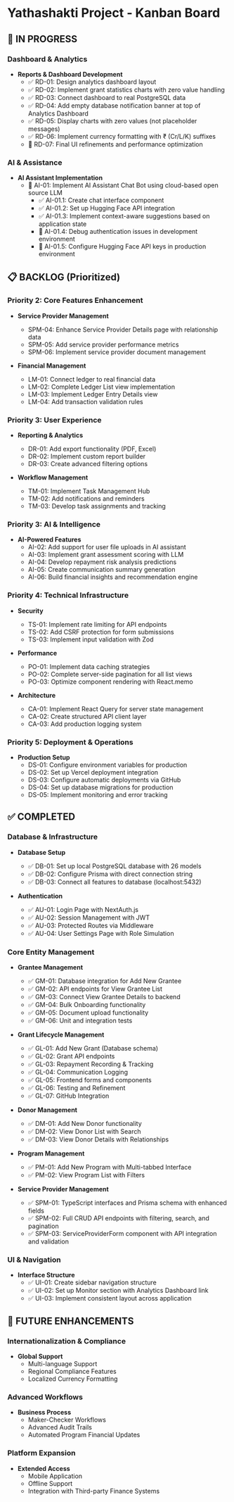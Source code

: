 # Yathashakti Project - Kanban Board

## 🔄 IN PROGRESS

### Dashboard & Analytics
- **Reports & Dashboard Development**
  - ✅ RD-01: Design analytics dashboard layout
  - ✅ RD-02: Implement grant statistics charts with zero value handling
  - ✅ RD-03: Connect dashboard to real PostgreSQL data
  - ✅ RD-04: Add empty database notification banner at top of Analytics Dashboard
  - ✅ RD-05: Display charts with zero values (not placeholder messages)
  - ✅ RD-06: Implement currency formatting with ₹ (Cr/L/K) suffixes
  - 🔄 RD-07: Final UI refinements and performance optimization

### AI & Assistance
- **AI Assistant Implementation**
  - 🔄 AI-01: Implement AI Assistant Chat Bot using cloud-based open source LLM
    - ✅ AI-01.1: Create chat interface component
    - ✅ AI-01.2: Set up Hugging Face API integration
    - ✅ AI-01.3: Implement context-aware suggestions based on application state
    - 🔄 AI-01.4: Debug authentication issues in development environment
    - 🔄 AI-01.5: Configure Hugging Face API keys in production environment

## 📋 BACKLOG (Prioritized)

### Priority 2: Core Features Enhancement
- **Service Provider Management**
  - SPM-04: Enhance Service Provider Details page with relationship data
  - SPM-05: Add service provider performance metrics
  - SPM-06: Implement service provider document management

- **Financial Management**
  - LM-01: Connect ledger to real financial data
  - LM-02: Complete Ledger List view implementation
  - LM-03: Implement Ledger Entry Details view
  - LM-04: Add transaction validation rules

### Priority 3: User Experience
- **Reporting & Analytics**
  - DR-01: Add export functionality (PDF, Excel)
  - DR-02: Implement custom report builder
  - DR-03: Create advanced filtering options

- **Workflow Management**
  - TM-01: Implement Task Management Hub
  - TM-02: Add notifications and reminders
  - TM-03: Develop task assignments and tracking

### Priority 3: AI & Intelligence
- **AI-Powered Features**
  - AI-02: Add support for user file uploads in AI assistant
  - AI-03: Implement grant assessment scoring with LLM
  - AI-04: Develop repayment risk analysis predictions
  - AI-05: Create communication summary generation
  - AI-06: Build financial insights and recommendation engine

### Priority 4: Technical Infrastructure
- **Security**
  - TS-01: Implement rate limiting for API endpoints
  - TS-02: Add CSRF protection for form submissions
  - TS-03: Implement input validation with Zod

- **Performance**
  - PO-01: Implement data caching strategies
  - PO-02: Complete server-side pagination for all list views
  - PO-03: Optimize component rendering with React.memo

- **Architecture**
  - CA-01: Implement React Query for server state management
  - CA-02: Create structured API client layer
  - CA-03: Add production logging system

### Priority 5: Deployment & Operations
- **Production Setup**
  - DS-01: Configure environment variables for production
  - DS-02: Set up Vercel deployment integration
  - DS-03: Configure automatic deployments via GitHub
  - DS-04: Set up database migrations for production
  - DS-05: Implement monitoring and error tracking

## ✅ COMPLETED

### Database & Infrastructure
- **Database Setup**
  - ✅ DB-01: Set up local PostgreSQL database with 26 models
  - ✅ DB-02: Configure Prisma with direct connection string
  - ✅ DB-03: Connect all features to database (localhost:5432)

- **Authentication**
  - ✅ AU-01: Login Page with NextAuth.js
  - ✅ AU-02: Session Management with JWT
  - ✅ AU-03: Protected Routes via Middleware
  - ✅ AU-04: User Settings Page with Role Simulation

### Core Entity Management
- **Grantee Management**
  - ✅ GM-01: Database integration for Add New Grantee
  - ✅ GM-02: API endpoints for View Grantee List
  - ✅ GM-03: Connect View Grantee Details to backend
  - ✅ GM-04: Bulk Onboarding functionality
  - ✅ GM-05: Document upload functionality
  - ✅ GM-06: Unit and integration tests

- **Grant Lifecycle Management**
  - ✅ GL-01: Add New Grant (Database schema)
  - ✅ GL-02: Grant API endpoints
  - ✅ GL-03: Repayment Recording & Tracking
  - ✅ GL-04: Communication Logging
  - ✅ GL-05: Frontend forms and components
  - ✅ GL-06: Testing and Refinement
  - ✅ GL-07: GitHub Integration

- **Donor Management**
  - ✅ DM-01: Add New Donor functionality
  - ✅ DM-02: View Donor List with Search
  - ✅ DM-03: View Donor Details with Relationships

- **Program Management**
  - ✅ PM-01: Add New Program with Multi-tabbed Interface
  - ✅ PM-02: View Program List with Filters

- **Service Provider Management**
  - ✅ SPM-01: TypeScript interfaces and Prisma schema with enhanced fields
  - ✅ SPM-02: Full CRUD API endpoints with filtering, search, and pagination
  - ✅ SPM-03: ServiceProviderForm component with API integration and validation

### UI & Navigation
- **Interface Structure**
  - ✅ UI-01: Create sidebar navigation structure
  - ✅ UI-02: Set up Monitor section with Analytics Dashboard link
  - ✅ UI-03: Implement consistent layout across application

## 📝 FUTURE ENHANCEMENTS

### Internationalization & Compliance
- **Global Support**
  - Multi-language Support
  - Regional Compliance Features
  - Localized Currency Formatting

### Advanced Workflows
- **Business Process**
  - Maker-Checker Workflows
  - Advanced Audit Trails
  - Automated Program Financial Updates

### Platform Expansion
- **Extended Access**
  - Mobile Application
  - Offline Support
  - Integration with Third-party Finance Systems

